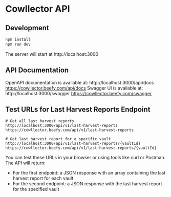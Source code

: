 # Cowllector API

## Development

```bash
npm install
npm run dev
```

The server will start at http://localhost:3000

## API Documentation

OpenAPI documentation is available at: 
    http://localhost:3000/api/docs
    https://cowllector.beefy.com/api/docs
Swagger UI is available at: 
    http://localhost:3000/swagger
    https://cowllector.beefy.com/swagger
    

## Test URLs for Last Harvest Reports Endpoint

```
# Get all last harvest reports
http://localhost:3000/api/v1/last-harvest-reports
https://cowllector.beefy.com/api/v1/last-harvest-reports

# Get last harvest report for a specific vault
http://localhost:3000/api/v1/last-harvest-reports/{vaultId}
https://cowllector.beefy.com/api/v1/last-harvest-reports/{vaultId}
```

You can test these URLs in your browser or using tools like curl or Postman. The API will return:
- For the first endpoint: a JSON response with an array containing the last harvest report for each vault
- For the second endpoint: a JSON response with the last harvest report for the specified vault
